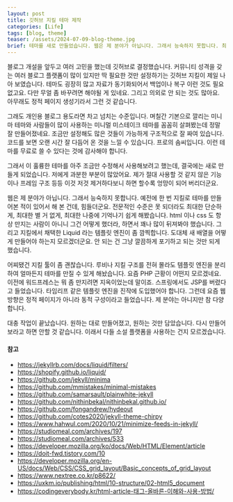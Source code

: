 ```yaml
---
layout: post
title: 깃허브 지킬 테마 제작
categories: [Life]
tags: [blog, theme]
teaser: /assets/2024-07-09-blog-theme.jpg
brief: 테마를 새로 만들었습니다. 웹은 제 분야가 아닙니다. 그래서 능숙하지 못합니다. 최대한 단순하게, 최대한 별 거 없게, 최대한 나중에 기억나기 쉽게 해봤습니다. 원하는 대로 만들어졌고, 원하는 것만 담았습니다. 다시 만들어 보라고 하면 안할 것 같습니다.
---
```


블로그 개설을 앞두고 여러 고민을 했는데 깃허브로 결정했습니다. 커뮤니티 성격을 갖는 여러 블로그 플랫폼이 많이 있지만 딱 필요한 것만 설정하기는 깃허브 지킬이 제일 나아 보였습니다. 테마도 굉장히 많고 자료가 동기화되어서 백업이나 복구 이런 것도 필요없고요. 다만 무얼 좀 바꾸려면 해야될 게 있네요. 그리고 의외로 안 되는 것도 많아요. 아무래도 정적 페이지 생성기라서 그런 것 같습니다.

그래도 개인용 블로그 용도라면 차고 넘치는 수준입니다. 며칠간 기본으로 깔리는 미니마 테마와 사람들이 많이 사용하는 미니멀 미스테이크 테마를 꼼꼼히 살펴봤는데 정말 잘 만들어졌네요. 조금만 설정해도 많은 것들이 가능하게 구조적으로 잘 짜여 있습니다. 코드를 보면 오랜 시간 잘 다듬어 온 것을 느낄 수 있습니다. 프로의 솜씨입니다. 이런 테마를 무료로 쓸 수 있다는 것에 감사해야 합니다.

그래서 이 훌륭한 테마를 아주 조금만 수정해서 사용해보려고 했는데, 결국에는 새로 만들게 되었습니다. 저에게 과분한 부분이 많았어요. 제가 절대 사용할 것 같지 않은 기능이나 프레임 구조 등등 이것 저것 제거하다보니 하면 할수록 엉망이 되어 버리더군요.

웹은 제 분야가 아닙니다. 그래서 능숙하지 못합니다. 예전에 한 번 지킬로 테마를 만들어본 적이 있어서 해 본 건데, 힘들더군요. 전문적인 수준은 못 되더라도 최대한 단순하게, 최대한 별 거 없게, 최대한 나중에 기억나기 쉽게 해봤습니다. html 이나 css 도 항상 만지는 사람이 아니니 그건 어떻게 했더라, 하면서 꽤나 많이 뒤져봐야 했습니다. 그리고 지킬에서 채택한 Liquid 라는 템플릿 엔진이 좀 깜찍합니다. 도대체 새 배열을 어떻게 만들어야 하는지 모르겠더군요. 안 되는 건 그냥 깔끔하게 포기하고 되는 것만 되게 했습니다.

어찌됐건 지킬 툴이 좀 괜찮습니다. 루비나 지킬 구조를 전혀 몰라도 템플릿 엔진을 분리하여 얼마든지 테마를 만질 수 있게 해놨습니다. 요즘 PHP 근황이 어떤지 모르겠네요. 이전에 워드프레스는 뭐 좀 만지려면 지옥이었는데 말이죠. 스프링에서도 JSP를 버렸다고 들었습니다. 타임리프 같은 템플릿 엔진을 진작에 도입했어야 합니다. 그런데 요즘 웹 방향은 정적 페이지가 아니라 동적 구성이라고 들었습니다. 제 분야는 아니지만 참 다양합니다.

대충 작업이 끝났습니다. 원하는 대로 만들어졌고, 원하는 것만 담았습니다. 다시 만들어 보라고 하면 안할 것 같습니다. 이래서 다들 소설 플랫폼을 사용하는 건지 모르겠습니다.


#### 참고
* https://jekyllrb.com/docs/liquid/filters/
* https://shopify.github.io/liquid/
* https://github.com/jekyll/minima
* https://github.com/mmistakes/minimal-mistakes
* https://github.com/samarsault/plainwhite-jekyll
* https://github.com/nithinbekal/nithinbekal.github.io/
* https://github.com/fongandrew/hydeout
* https://github.com/cotes2020/jekyll-theme-chirpy
* https://www.hahwul.com/2020/10/21/minimize-feeds-in-jekyll/
* https://studiomeal.com/archives/197
* https://studiomeal.com/archives/533
* https://developer.mozilla.org/ko/docs/Web/HTML/Element/article
* https://doit-fwd.tistory.com/10
* https://developer.mozilla.org/en-US/docs/Web/CSS/CSS_grid_layout/Basic_concepts_of_grid_layout
* https://www.nextree.co.kr/p8622/
* https://uxkm.io/publishing/html/10-structure/02-html5_document
* https://codingeverybody.kr/html-article-태그-올바른-이해와-사용-방법/



